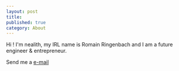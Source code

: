 ```yaml
---
layout: post
title:
published: true
category: About
---
```


Hi ! I'm nealith, my IRL name is Romain Ringenbach and I am a future engineer & entrepreneur.

Send me a [e-mail](mailto:nealith@neaworld.fr)
